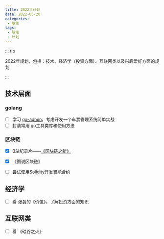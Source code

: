 ```yaml
---
title: 2022年计划
date: 2022-05-20
categories:
 - 随笔
tags:
 - 随笔
 - 计划
---
```




::: tip

2022年规划，包括：技术、经济学（投资方面）、互联网类以及兴趣爱好方面的规划

:::

<!-- more -->

## 技术层面

### golang

- [ ] 学习 [go-admin](https://github.com/go-admin-team/go-admin)，考虑开发一个车票管理系统简单实战
- [ ] 封装常用 go工具类库和使用方法

### 区块链

- [x] B站纪录片——[《区块链之新》](https://www.bilibili.com/bangumi/play/ep290332?spm_id_from=333.337.0.0&from_spmid=666.25.episode.0)
- [x] 《图说区块链》
- [ ] 尝试使用Solidity开发智能合约



## 经济学

- [ ] 看 张磊的《价值》，了解投资方面的知识



## 互联网类

- [ ] 看 《硅谷之火》

















